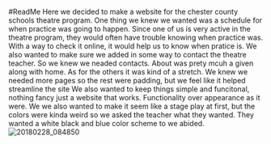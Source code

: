 #ReadMe
Here we decided to make a website for the chester county schools theatre program. 
One thing we knew we wanted was a schedule for when practice was going to happen. Since one of us is very active in the theatre program, they would often have trouble knowing when practice was. With a way to check it online, it would help us to know when pratice is.
We also wanted to make sure we added in some way to contact the theatre teacher. So we knew we neaded contacts.
About was prety mcuh a given along with home.
As for the others it was kind of a stretch. We knew we needed more pages so the rest were padding, but we feel like it helped streamline the site
We also wanted to keep things simple and funcitonal, nothing fancy just a website that works. Functionality over appearance as it were.
We we also wanted to make it seem like a stage play at first, but the colors were kinda weird so we asked the teacher what they wanted. They wanted a white black and blue color scheme to we abided.
![20180228_084850](https://user-images.githubusercontent.com/37153254/37625890-cace278e-2b9b-11e8-8ffa-c22a995b5876.jpg)
